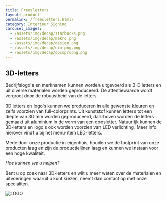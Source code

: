 ```yaml
---
title: Freesletters
layout: product
permalink: /freesletters.html/
category: Interieur Signing
carousel_images:
  - /assets/img/decap/starbucks.png
  - /assets/img/decap/makro.png
  - /assets/img/decap/design.png
  - /assets/img/decap/nio-png.png
  - /assets/img/decap/docspropng.png
---
```

## **3D-letters**



Bedrijfslogo's en merknamen kunnen worden uitgevoerd als 3-D letters en uit diverse materialen worden geproduceerd. De attentiewaarde wordt vergroot door de robuustheid van de letters.

3D letters en logo's kunnen we produceren in alle gewenste kleuren en zelfs voorzien van full-colorprints. Uit kunststof kunnen letters tot een diepte van 30 mm worden geproduceerd, daarboven worden de letters gemaakt uit aluminium in de vorm van een doosletter. Natuurlijk kunnen de 3D-letters en logo's ook worden voorzien van LED verlichting. Meer info hierover vindt u bij het menu-item LED-letters.

Mede door onze productie in eigenhuis, houden we de footprint van onze producten laag en zijn de productielijnen laag en kunnen we instaan voor een hoge kwaliteit.

*Hoe kunnen we u helpen?*

Bent u op zoek naar 3D-letters en wilt u meer weten over de materialen en uitvoeringen waaruit u kunt kiezen, neemt dan contact op met onze specialiten.



![LOGO]( "Design")
